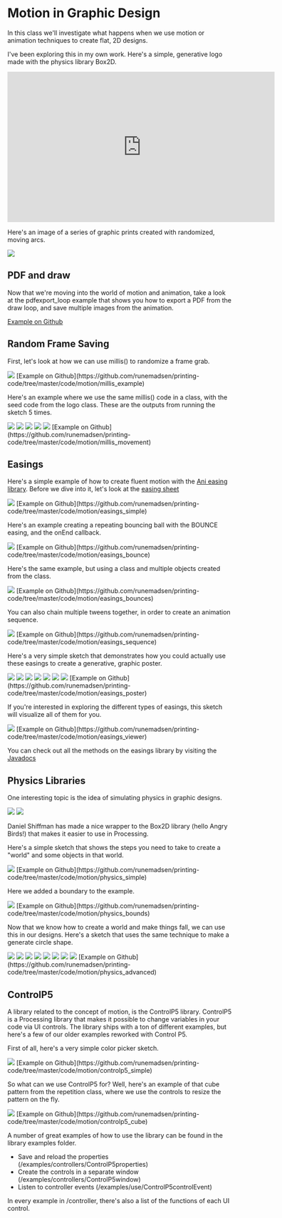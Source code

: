 Motion in Graphic Design
========================

In this class we'll investigate what happens when we use motion or animation techniques to create flat, 2D designs.

I've been exploring this in my own work. Here's a simple, generative logo made with the physics library Box2D.

<iframe src="http://player.vimeo.com/video/9513121?title=0&amp;byline=0&amp;portrait=0" width="600" height="338" frameborder="0" webkitAllowFullScreen mozallowfullscreen allowFullScreen data-slideshow="self"></iframe>

Here's an image of a series of graphic prints created with randomized, moving arcs.

<img src="http://runemadsen-2012.s3.amazonaws.com/printing-code-2012/motion/tiny_artist1_small.jpg" data-slideshow="http://runemadsen-2012.s3.amazonaws.com/printing-code-2012/motion/tiny_artist1.jpg" />


PDF and draw
------------

Now that we're moving into the world of motion and animation, take a look at the pdfexport_loop example that shows you how to export a PDF from the draw loop, and save multiple images from the animation.

[Example on Github](https://github.com/runemadsen/printing-code/tree/master/framework/pdfexport_loop)


Random Frame Saving
-------------------

First, let's look at how we can use millis() to randomize a frame grab.

<img src="http://runemadsen-2012.s3.amazonaws.com/printing-code-2012/motion/millis_example_small.jpg" data-slideshow="http://runemadsen-2012.s3.amazonaws.com/printing-code-2012/motion/millis_example.png" />
[Example on Github](https://github.com/runemadsen/printing-code/tree/master/code/motion/millis_example)

Here's an example where we use the same millis() code in a class, with the seed code from the logo class. These are the outputs from running the sketch 5 times.

<img src="http://runemadsen-2012.s3.amazonaws.com/printing-code-2012/motion/millis_movement1_small.jpg" data-slideshow="http://runemadsen-2012.s3.amazonaws.com/printing-code-2012/motion/millis_movement1.png" />

<img src="http://runemadsen-2012.s3.amazonaws.com/printing-code-2012/motion/millis_movement2_small.jpg" data-slideshow="http://runemadsen-2012.s3.amazonaws.com/printing-code-2012/motion/millis_movement2.png" />

<img src="http://runemadsen-2012.s3.amazonaws.com/printing-code-2012/motion/millis_movement3_small.jpg" data-slideshow="http://runemadsen-2012.s3.amazonaws.com/printing-code-2012/motion/millis_movement3.png" />

<img src="http://runemadsen-2012.s3.amazonaws.com/printing-code-2012/motion/millis_movement4_small.jpg" data-slideshow="http://runemadsen-2012.s3.amazonaws.com/printing-code-2012/motion/millis_movement4.png" />

<img src="http://runemadsen-2012.s3.amazonaws.com/printing-code-2012/motion/millis_movement5_small.jpg" data-slideshow="http://runemadsen-2012.s3.amazonaws.com/printing-code-2012/motion/millis_movement5.png" />
[Example on Github](https://github.com/runemadsen/printing-code/tree/master/code/motion/millis_movement)


Easings
-------

Here's a simple example of how to create fluent motion with the [Ani easing library](http://www.looksgood.de/libraries/Ani/). Before we dive into it, let's look at the [easing sheet](http://www.looksgood.de/libraries/Ani/Ani_Cheat_Sheet.pdf)

<img src="http://runemadsen-2012.s3.amazonaws.com/printing-code-2012/motion/easings_simple_small.jpg" data-slideshow="http://runemadsen-2012.s3.amazonaws.com/printing-code-2012/motion/easings_simple.png" />
[Example on Github](https://github.com/runemadsen/printing-code/tree/master/code/motion/easings_simple)

Here's an example creating a repeating bouncing ball with the BOUNCE easing, and the onEnd callback.

<img src="http://runemadsen-2012.s3.amazonaws.com/printing-code-2012/motion/easings_bounce_small.jpg" data-slideshow="http://runemadsen-2012.s3.amazonaws.com/printing-code-2012/motion/easings_bounce.png" />
[Example on Github](https://github.com/runemadsen/printing-code/tree/master/code/motion/easings_bounce)

Here's the same example, but using a class and multiple objects created from the class.

<img src="http://runemadsen-2012.s3.amazonaws.com/printing-code-2012/motion/easings_bounces_small.jpg" data-slideshow="http://runemadsen-2012.s3.amazonaws.com/printing-code-2012/motion/easings_bounces.png" />
[Example on Github](https://github.com/runemadsen/printing-code/tree/master/code/motion/easings_bounces)

You can also chain multiple tweens together, in order to create an animation sequence. 

<img src="http://runemadsen-2012.s3.amazonaws.com/printing-code-2012/motion/easings_bounce_small.jpg" data-slideshow="http://runemadsen-2012.s3.amazonaws.com/printing-code-2012/motion/easings_bounce.png" />
[Example on Github](https://github.com/runemadsen/printing-code/tree/master/code/motion/easings_sequence)

Here's a very simple sketch that demonstrates how you could actually use these easings to create a generative, graphic poster.

<img src="http://runemadsen-2012.s3.amazonaws.com/printing-code-2012/motion/easings_poster1_small.jpg" data-slideshow="http://runemadsen-2012.s3.amazonaws.com/printing-code-2012/motion/easings_poster1.png" />

<img src="http://runemadsen-2012.s3.amazonaws.com/printing-code-2012/motion/easings_poster2_small.jpg" data-slideshow="http://runemadsen-2012.s3.amazonaws.com/printing-code-2012/motion/easings_poster2.png" />

<img src="http://runemadsen-2012.s3.amazonaws.com/printing-code-2012/motion/easings_poster3_small.jpg" data-slideshow="http://runemadsen-2012.s3.amazonaws.com/printing-code-2012/motion/easings_poster3.png" />

<img src="http://runemadsen-2012.s3.amazonaws.com/printing-code-2012/motion/easings_poster4_small.jpg" data-slideshow="http://runemadsen-2012.s3.amazonaws.com/printing-code-2012/motion/easings_poster4.png" />

<img src="http://runemadsen-2012.s3.amazonaws.com/printing-code-2012/motion/easings_poster5_small.jpg" data-slideshow="http://runemadsen-2012.s3.amazonaws.com/printing-code-2012/motion/easings_poster5.png" />

<img src="http://runemadsen-2012.s3.amazonaws.com/printing-code-2012/motion/easings_poster6_small.jpg" data-slideshow="http://runemadsen-2012.s3.amazonaws.com/printing-code-2012/motion/easings_poster6.png" />

<img src="http://runemadsen-2012.s3.amazonaws.com/printing-code-2012/motion/easings_poster7_small.jpg" data-slideshow="http://runemadsen-2012.s3.amazonaws.com/printing-code-2012/motion/easings_poster7.png" />
[Example on Github](https://github.com/runemadsen/printing-code/tree/master/code/motion/easings_poster)

If you're interested in exploring the different types of easings, this sketch will visualize all of them for you.

<img src="http://runemadsen-2012.s3.amazonaws.com/printing-code-2012/motion/easings_viewer_small.jpg" data-slideshow="http://runemadsen-2012.s3.amazonaws.com/printing-code-2012/motion/easings_viewer.png" />
[Example on Github](https://github.com/runemadsen/printing-code/tree/master/code/motion/easings_viewer)

You can check out all the methods on the easings library by visiting the [Javadocs](http://www.looksgood.de/libraries/Ani/reference/index.html)


Physics Libraries
-----------------

One interesting topic is the idea of simulating physics in graphic designs.

<img src="http://runemadsen-2012.s3.amazonaws.com/printing-code-2012/form/rand_random1_small.jpg" data-slideshow="http://runemadsen-2012.s3.amazonaws.com/printing-code-2012/form/rand_random1.jpg" />

<img src="http://runemadsen-2012.s3.amazonaws.com/printing-code-2012/form/rand_random2_small.jpg" data-slideshow="http://runemadsen-2012.s3.amazonaws.com/printing-code-2012/form/rand_random2.jpg" />

Daniel Shiffman has made a nice wrapper to the Box2D library (hello Angry Birds!) that makes it easier to use in Processing.

Here's a simple sketch that shows the steps you need to take to create a "world" and some objects in that world.

<img src="http://runemadsen-2012.s3.amazonaws.com/printing-code-2012/motion/physics_simple_small.jpg" data-slideshow="http://runemadsen-2012.s3.amazonaws.com/printing-code-2012/motion/physics_simple.png" />
[Example on Github](https://github.com/runemadsen/printing-code/tree/master/code/motion/physics_simple)

Here we added a boundary to the example.

<img src="http://runemadsen-2012.s3.amazonaws.com/printing-code-2012/motion/physics_bounds_small.jpg" data-slideshow="http://runemadsen-2012.s3.amazonaws.com/printing-code-2012/motion/physics_bounds.png" />
[Example on Github](https://github.com/runemadsen/printing-code/tree/master/code/motion/physics_bounds)

Now that we know how to create a world and make things fall, we can use this in our designs. Here's a sketch that uses the same technique to make a generate circle shape.

<img src="http://runemadsen-2012.s3.amazonaws.com/printing-code-2012/motion/physics_advanced1_small.jpg" data-slideshow="http://runemadsen-2012.s3.amazonaws.com/printing-code-2012/motion/physics_advanced1.png" />

<img src="http://runemadsen-2012.s3.amazonaws.com/printing-code-2012/motion/physics_advanced2_small.jpg" data-slideshow="http://runemadsen-2012.s3.amazonaws.com/printing-code-2012/motion/physics_advanced2.png" />

<img src="http://runemadsen-2012.s3.amazonaws.com/printing-code-2012/motion/physics_advanced3_small.jpg" data-slideshow="http://runemadsen-2012.s3.amazonaws.com/printing-code-2012/motion/physics_advanced3.png" />

<img src="http://runemadsen-2012.s3.amazonaws.com/printing-code-2012/motion/physics_advanced4_small.jpg" data-slideshow="http://runemadsen-2012.s3.amazonaws.com/printing-code-2012/motion/physics_advanced4.png" />

<img src="http://runemadsen-2012.s3.amazonaws.com/printing-code-2012/motion/physics_advanced5_small.jpg" data-slideshow="http://runemadsen-2012.s3.amazonaws.com/printing-code-2012/motion/physics_advanced5.png" />

<img src="http://runemadsen-2012.s3.amazonaws.com/printing-code-2012/motion/physics_advanced6_small.jpg" data-slideshow="http://runemadsen-2012.s3.amazonaws.com/printing-code-2012/motion/physics_advanced6.png" />

<img src="http://runemadsen-2012.s3.amazonaws.com/printing-code-2012/motion/physics_advanced7_small.jpg" data-slideshow="http://runemadsen-2012.s3.amazonaws.com/printing-code-2012/motion/physics_advanced7.png" />

<img src="http://runemadsen-2012.s3.amazonaws.com/printing-code-2012/motion/physics_advanced8_small.jpg" data-slideshow="http://runemadsen-2012.s3.amazonaws.com/printing-code-2012/motion/physics_advanced8.png" />
[Example on Github](https://github.com/runemadsen/printing-code/tree/master/code/motion/physics_advanced)


ControlP5
---------

A library related to the concept of motion, is the ControlP5 library. ControlP5 is a Processing library that makes it possible to change variables in your code via UI controls. The library ships with a ton of different examples, but here's a few of our older examples reworked with Control P5.

First of all, here's a very simple color picker sketch.

<img src="http://runemadsen-2012.s3.amazonaws.com/printing-code-2012/motion/controlp5_simple_small.jpg" data-slideshow="http://runemadsen-2012.s3.amazonaws.com/printing-code-2012/motion/controlp5_simple.jpg" />
[Example on Github](https://github.com/runemadsen/printing-code/tree/master/code/motion/controlp5_simple)

So what can we use ControlP5 for? Well, here's an example of that cube pattern from the repetition class, where we use the controls to resize the pattern on the fly.

<img src="http://runemadsen-2012.s3.amazonaws.com/printing-code-2012/motion/controlp5_cube_small.jpg" data-slideshow="http://runemadsen-2012.s3.amazonaws.com/printing-code-2012/motion/controlp5_cube.jpg" />
[Example on Github](https://github.com/runemadsen/printing-code/tree/master/code/motion/controlp5_cube)

A number of great examples of how to use the library can be found in the library examples folder.

* Save and reload the properties (/examples/controllers/ControlP5properties)
* Create the controls in a separate window (/examples/controllers/ControlP5window)
* Listen to controller events (/examples/use/ControlP5controlEvent)

In every example in /controller, there's also a list of the functions of each UI control.



